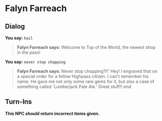 # Falyn Farreach
## Dialog

**You say:** `hail`



>**Falyn Farreach says:** Welcome to Top of the World, the newest shop in the pass!

**You say:** `never stop chopping`



>**Falyn Farreach says:** Never stop chopping?!!' Hey! I engraved that on a special order for a fellow Highpass citizen. I can't remember his name. He gave me not only some rare gems for it, but also a case of something called 'Lumberjack Pale Ale.' Great stuff!!
end

## Turn-Ins



**This NPC *should* return incorrect items given.**
